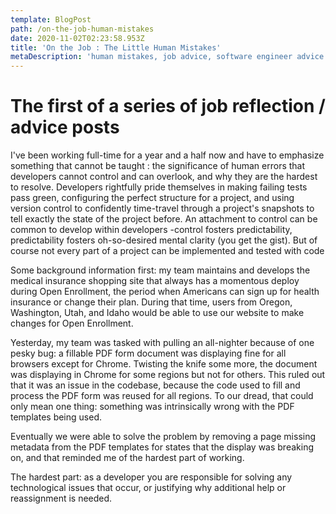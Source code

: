 ```yaml
---
template: BlogPost
path: /on-the-job-human-mistakes
date: 2020-11-02T02:23:58.953Z
title: 'On the Job : The Little Human Mistakes'
metaDescription: 'human mistakes, job advice, software engineer advice'
---
```

# The first of a series of job reflection / advice posts

I've been working full-time for a year and a half now and have to emphasize something that cannot be taught : the significance of human errors that developers cannot control and can overlook, and why they are the hardest to resolve. Developers rightfully pride themselves in making failing tests pass green, configuring the perfect structure for a project, and using version control to confidently time-travel through a project's snapshots to tell exactly the state of the project before. An attachment to control can be common to develop within developers -control fosters predictability, predictability fosters oh-so-desired mental clarity (you get the gist). But of course not every part of a project can be implemented and tested with code

Some background information first: my team maintains and develops the medical insurance shopping site that always has a momentous deploy during Open Enrollment, the period when Americans can sign up for health insurance or change their plan. During that time, users from Oregon, Washington, Utah, and Idaho would be able to use our website to make changes for Open Enrollment.

Yesterday, my team was tasked with pulling an all-nighter because of one pesky bug: a fillable PDF form document was displaying fine for all browsers except for Chrome. Twisting the knife some more, the document was displaying in Chrome for some regions but not for others. This ruled out that it was an issue in the codebase, because the code used to fill and process the PDF form was reused for all regions. To our dread, that could only mean one thing: something was intrinsically wrong with the PDF templates being used.

Eventually we were able to solve the problem by removing a page missing metadata from the PDF templates for states that the display was breaking on, and that reminded me of the hardest part of working.

The hardest part: as a developer you are responsible for solving any technological issues that occur, or justifying why additional help or reassignment is needed.
